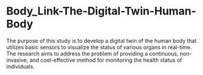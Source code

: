 # Body_Link-The-Digital-Twin-Human-Body
The purpose of this study is to develop a digital twin of the human body that utilizes basic sensors to visualize the status of various organs in real-time. The research aims to address the problem of providing a continuous, non-invasive, and cost-effective method for monitoring the health status of individuals.
